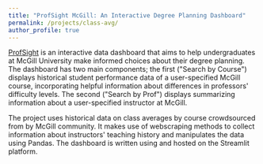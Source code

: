 ```yaml
---
title: "ProfSight McGill: An Interactive Degree Planning Dashboard"
permalink: /projects/class-avg/
author_profile: true
---
```


[ProfSight](https://profsight.streamlit.app/) is an interactive data dashboard that aims to help undergraduates 
at McGill University make informed choices about their degree planning. 
The dashboard has two main components; the first ("Search by Course") 
displays historical student performance data of a user-specified McGill 
course, incorporating helpful information about differences in professors' 
difficulty levels. The second ("Search by Prof") displays summarizing 
information about a user-specified instructor at McGill.

The project uses historical data on class averages by course crowdsourced 
from by McGill community. It makes use of webscraping methods to collect 
information about instructors' teaching history and manipulates the data 
using Pandas. The dashboard is written using and hosted on the Streamlit 
platform. 